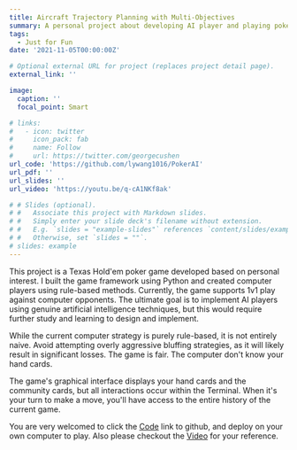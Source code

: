 ```yaml
---
title: Aircraft Trajectory Planning with Multi-Objectives
summary: A personal project about developing AI player and playing poker against human player.
tags:
  - Just for Fun
date: '2021-11-05T00:00:00Z'

# Optional external URL for project (replaces project detail page).
external_link: ''

image:
  caption: ''
  focal_point: Smart

# links:
#   - icon: twitter
#     icon_pack: fab
#     name: Follow
#     url: https://twitter.com/georgecushen
url_code: 'https://github.com/lywang1016/PokerAI'
url_pdf: ''
url_slides: ''
url_video: 'https://youtu.be/q-cA1NKf8ak'

# # Slides (optional).
# #   Associate this project with Markdown slides.
# #   Simply enter your slide deck's filename without extension.
# #   E.g. `slides = "example-slides"` references `content/slides/example-slides.md`.
# #   Otherwise, set `slides = ""`.
# slides: example
---
```


This project is a Texas Hold'em poker game developed based on personal interest. I built the game framework using Python and created computer players using rule-based methods. Currently, the game supports 1v1 play against computer opponents. The ultimate goal is to implement AI players using genuine artificial intelligence techniques, but this would require further study and learning to design and implement.

While the current computer strategy is purely rule-based, it is not entirely naive. Avoid attempting overly aggressive bluffing strategies, as it will likely result in significant losses. The game is fair. The computer don't know your hand cards.

The game's graphical interface displays your hand cards and the community cards, but all interactions occur within the Terminal. When it's your turn to make a move, you'll have access to the entire history of the current game.

You are very welcomed to click the [Code](https://github.com/lywang1016/PokerAI) link to github, and deploy on your own computer to play. Also please checkout the [Video](https://youtu.be/q-cA1NKf8ak) for your reference.